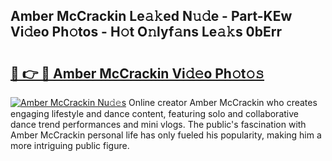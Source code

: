 ## Amber McCrackin Le𝚊𝚔ed N𝚞𝚍e - Part-KEw Vi𝚍eo Ph𝚘tos - H𝚘t O𝚗lyf𝚊ns Le𝚊𝚔s 0bErr

# <h2><a href="http://hf4pzi.feru.top/?c=Amber+McCrackin">🔗 👉 🔴 Amber McCrackin Vi𝚍𝚎o Ph𝚘t𝚘𝚜</a></h2>

[![Amber McCrackin Nu𝚍𝚎s](https://i.imgur.com/0TWrTi3.gif)](http://hf4pzi.feru.top/?c=Amber+McCrackin)
Online creator Amber McCrackin who creates engaging lifestyle and dance content, featuring solo and collaborative dance trend performances and mini vlogs. The public's fascination with Amber McCrackin personal life has only fueled his popularity, making him a more intriguing public figure. 
